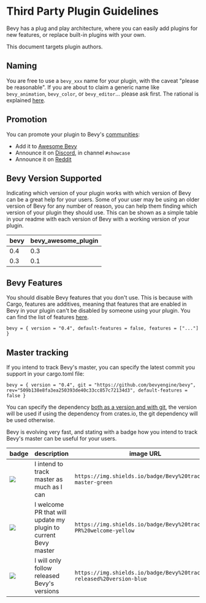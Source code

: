 # Third Party Plugin Guidelines

Bevy has a plug and play architecture, where you can easily add plugins for new features, or replace built-in plugins with your own.

This document targets plugin authors.

## Naming

You are free to use a `bevy_xxx` name for your plugin, with the caveat "please be reasonable". If you are about to claim a generic name like `bevy_animation`, `bevy_color`, or `bevy_editor`... please ask first. The rational is explained [here](https://github.com/bevyengine/bevy/discussions/1202#discussioncomment-258907).

## Promotion

You can promote your plugin to Bevy's [communities](https://github.com/bevyengine/bevy#community):

* Add it to [Awesome Bevy](https://github.com/bevyengine/awesome-bevy)
* Announce it on [Discord](https://discord.gg/gMUk5Ph), in channel `#showcase`
* Announce it on [Reddit](https://reddit.com/r/bevy)

## Bevy Version Supported

Indicating which version of your plugin works with which version of Bevy can be a great help for your users. Some of your user may be using an older version of Bevy for any number of reason, you can help them finding which version of your plugin they should use. This can be shown as a simple table in your readme with each version of Bevy with a working version of your plugin.

|bevy|bevy_awesome_plugin|
|---|---|
|0.4|0.3|
|0.3|0.1|

## Bevy Features

You should disable Bevy features that you don't use. This is because with Cargo, features are additives, meaning that features that are enabled in Bevy in your plugin can't be disabled by someone using your plugin. You can find the list of features [here](cargo_features.md).
```
bevy = { version = "0.4", default-features = false, features = ["..."] }
```

## Master tracking

If you intend to track Bevy's master, you can specify the latest commit you support in your cargo.toml file:
```
bevy = { version = "0.4", git = "https://github.com/bevyengine/bevy", rev="509b138e8fa3ea250393de40c33cc857c72134d3", default-features = false }
```
You can specify the dependency [both as a version and with git](https://doc.rust-lang.org/cargo/reference/specifying-dependencies.html#multiple-locations), the version will be used if using the dependency from crates.io, the git dependency will be used otherwise.

Bevy is evolving very fast, and stating with a badge how you intend to track Bevy's master can be useful for your users.

|badge|description|image URL|
|-|-|-|
|![](https://img.shields.io/badge/Bevy%20tracking-master-green)|I intend to track master as much as I can|`https://img.shields.io/badge/Bevy%20tracking-master-green`|
|![](https://img.shields.io/badge/Bevy%20tracking-PR%20welcome-yellow)|I welcome PR that will update my plugin to current Bevy master|`https://img.shields.io/badge/Bevy%20tracking-PR%20welcome-yellow`|
|![](https://img.shields.io/badge/Bevy%20tracking-released%20version-blue)|I will only follow released Bevy's versions|`https://img.shields.io/badge/Bevy%20tracking-released%20version-blue`|


